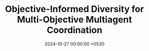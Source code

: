 ---
layout: paper
title:  "Objective-Informed Diversity for Multi-Objective Multiagent Coordination"
venue:  "In the European Conference on Artificial Intelligence"
venue_short: "(ECAI). 2024."
authors: "G. Dixit, K. Tumer"
pub_url: "/assets/publications/ECAI24_MO_NES.pdf"

date:   2024-10-27 00:00:00 +0530
last_edited: 2024-10-27 00:30:00 +0530
categories: research
excerpt: "ecai 24"

loadScripts: false
scripts: []
---
